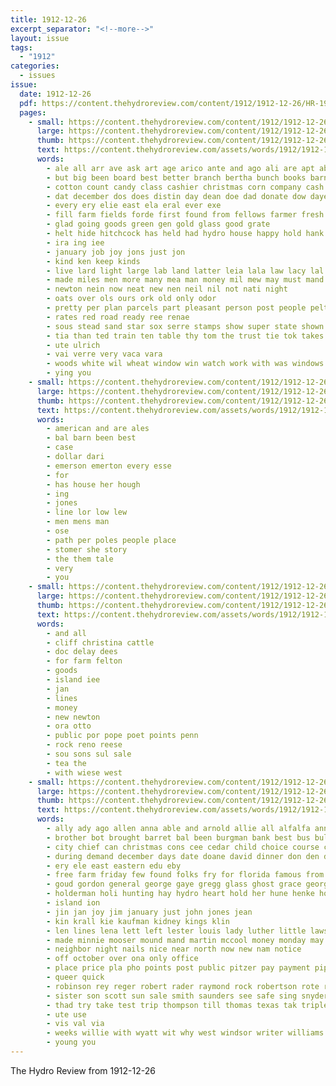 ```yaml
---
title: 1912-12-26
excerpt_separator: "<!--more-->"
layout: issue
tags:
  - "1912"
categories:
  - issues
issue:
  date: 1912-12-26
  pdf: https://content.thehydroreview.com/content/1912/1912-12-26/HR-1912-12-26.pdf
  pages:
    - small: https://content.thehydroreview.com/content/1912/1912-12-26/small/HR-1912-12-26-01.jpg
      large: https://content.thehydroreview.com/content/1912/1912-12-26/large/HR-1912-12-26-01.jpg
      thumb: https://content.thehydroreview.com/content/1912/1912-12-26/thumbnails/HR-1912-12-26-01.jpg
      text: https://content.thehydroreview.com/assets/words/1912/1912-12-26/HR-1912-12-26-01.txt
      words:
        - ale all arr ave ask art age arico ante and ago ali are apt able ally andor
        - but big been board best better branch bertha bunch books barn boys business brus bank butter bea bach bros bane beau bridge
        - cotton count candy class cashier christmas corn company cash caddo come cattle county candies cone cen college cane
        - dat december dos does distin day dean doe dad donate dow daye ded
        - every ery elie east ela eral ever exe
        - fill farm fields forde first found from fellows farmer fresh few fred firm fish for
        - glad going goods green gen gold glass good grate
        - helt hide hitchcock has held had hydro house happy hold hank
        - ira ing iee
        - january job joy jons just jon
        - kind ken keep kinds
        - live lard light large lab land latter leia lala law lacy lal like lulu low
        - made miles men more many mea man money mil mew may must mand much metta most merry market means matter meats melba
        - newton nein now neat new nen neil nil not nati night
        - oats over ols ours ork old only odor
        - pretty per plan parcels part pleasant person post people pelts price president piece pac
        - rates red road ready ree renae
        - sous stead sand star sox serre stamps show super state shown season soon standard shows set stocking santa store south stock stops sera save stockton sons seller sat seeker selling
        - tia than ted train ten table thy tom the trust tie tok takes tren tien tho then
        - ute ulrich
        - vai verre very vaca vara
        - woods white wil wheat window win watch work with was windows will worm wish won ware
        - ying you
    - small: https://content.thehydroreview.com/content/1912/1912-12-26/small/HR-1912-12-26-02.jpg
      large: https://content.thehydroreview.com/content/1912/1912-12-26/large/HR-1912-12-26-02.jpg
      thumb: https://content.thehydroreview.com/content/1912/1912-12-26/thumbnails/HR-1912-12-26-02.jpg
      text: https://content.thehydroreview.com/assets/words/1912/1912-12-26/HR-1912-12-26-02.txt
      words:
        - american and are ales
        - bal barn been best
        - case
        - dollar dari
        - emerson emerton every esse
        - for
        - has house her hough
        - ing
        - jones
        - line lor low lew
        - men mens man
        - ose
        - path per poles people place
        - stomer she story
        - the them tale
        - very
        - you
    - small: https://content.thehydroreview.com/content/1912/1912-12-26/small/HR-1912-12-26-03.jpg
      large: https://content.thehydroreview.com/content/1912/1912-12-26/large/HR-1912-12-26-03.jpg
      thumb: https://content.thehydroreview.com/content/1912/1912-12-26/thumbnails/HR-1912-12-26-03.jpg
      text: https://content.thehydroreview.com/assets/words/1912/1912-12-26/HR-1912-12-26-03.txt
      words:
        - and all
        - cliff christina cattle
        - doc delay dees
        - for farm felton
        - goods
        - island iee
        - jan
        - lines
        - money
        - new newton
        - ora otto
        - public por pope poet points penn
        - rock reno reese
        - sou sons sul sale
        - tea the
        - with wiese west
    - small: https://content.thehydroreview.com/content/1912/1912-12-26/small/HR-1912-12-26-04.jpg
      large: https://content.thehydroreview.com/content/1912/1912-12-26/large/HR-1912-12-26-04.jpg
      thumb: https://content.thehydroreview.com/content/1912/1912-12-26/thumbnails/HR-1912-12-26-04.jpg
      text: https://content.thehydroreview.com/assets/words/1912/1912-12-26/HR-1912-12-26-04.txt
      words:
        - ally ady ago allen anna able and arnold allie all alfalfa ann agent ada annie are ator
        - brother bot brought barret bal been burgman bank best bus bull birth bar brand bitters but bene burn banks bouse boys ber buck bond back bis brothers bird berlin bottom bottle breckenridge bradley better burkhalter ben
        - city chief can christmas cons cee cedar child choice course corn count clyde charles came class county close cure clara conte christ charley cox cece clark con comment
        - during demand december days date doane david dinner don den double drag death demmer dooley day derry dillon dunn
        - ery ele east eastern edu eby
        - free farm friday few found folks fry for florida famous from fun friends fan fam fay
        - goud gordon general george gaye gregg glass ghost grace georg grip gra gladys geary
        - holderman holi hunting hay hydro heart hold her hune henke hood hardware has how hudson hot hicks home hair homestead house him henry
        - island ion
        - jin jan joy jim january just john jones jean
        - kin krall kie kaufman kidney kings klin
        - len lines lena lett left lester louis lady luther little lawson lot last light lass lynne lawrence lane list
        - made minnie mooser mound mand martin mccool money monday may miller miles mak mcquaid merry miss mills
        - neighbor night nails nice near north now new nam notice
        - off october over ona only office
        - place price pla pho points post public pitzer pay payment piper pal pearl per people paper prairie peace past
        - queer quick
        - robinson rey reger robert rader raymond rock robertson rote rece roy
        - sister son scott sun sale smith saunders see safe sing snyder springs sonday special stage stoves super spring sunday straub spain star samuel save shelling sick saturday say surgeon school staples
        - thad try take test trip thompson till thomas texas tak triplett tell tour teed the ten ting trial tin thi titel taylor
        - ute use
        - vis val via
        - weeks willie with wyatt wit why west windsor writer williams went wint want watch week willis will was wife weatherford
        - young you
---
```


The Hydro Review from 1912-12-26

<!--more-->

